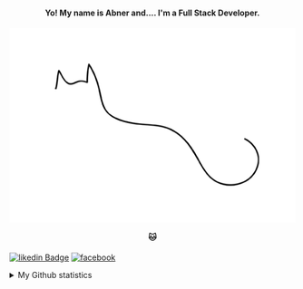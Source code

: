 <h4 align="center">
Yo! My name is Abner and.... I'm a Full Stack Developer.

</h4>

<h4 align="center">
 
![10f63032274153.56a30a3b88158](https://raw.githubusercontent.com/AbnerAWR/AbnerAWR/main/10f63032274153.56a30a3b88158.gif)

 <b>🐱</b>
</h4>



[![likedin Badge](https://img.shields.io/badge/linkedin-%230077B5.svg?&style=for-the-badge&logo=linkedin&logoColor=white&link=https://www.linkedin.com/in/abner-wesley-ribeiro-6731bb171/)](https://www.linkedin.com/in/abner-wesley-ribeiro-6731bb171/)
[![facebook](https://img.shields.io/badge/facebook-%231877F2.svg?&style=for-the-badge&logo=facebook&logoColor=white&link=https://www.facebook.com/abner.wesley.gg/)](https://www.facebook.com/abner.wesley.gg)

<details>
    <summary>My Github statistics</summary>
    <br>
    <p align="center">
       <img src="https://github-readme-stats.vercel.app/api?username=AbnerAWR&theme=synthwave&show_icons=true&include_all_commits=true" alt="Github statistics" />
    </p>
  <br>
    <p align="center">
        <img src="https://github-readme-stats.vercel.app/api/top-langs?username=AbnerAWR&theme=tokyonight" alt="Most used technologies" />
    </p>
</details>

<!--
**AbnerAWR/AbnerAWR** is a ✨ _special_ ✨ repository because its `README.md` (this file) appears on your GitHub profile.

Here are some ideas to get you started:

- 🔭 I’m currently working on ...
- 🌱 I’m currently learning ...
- 👯 I’m looking to collaborate on ...
- 🤔 I’m looking for help with ...
- 💬 Ask me about ...
- 📫 How to reach me: ...
- 😄 Pronouns: ...
- ⚡ Fun fact: ...
-->


